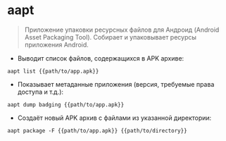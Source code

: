 # aapt

> Приложение упаковки ресурсных файлов для Андроид (Android Asset Packaging Tool).
> Собирает и упаковывает ресурсы приложения Android.

- Выводит список файлов, содержащихся в APK архиве:

`aapt list {{path/to/app.apk}}`

- Показывает метаданные приложения (версия, требуемые права доступа и т.д.):

`aapt dump badging {{path/to/app.apk}}`

- Создаёт новый APK архив с файлами из указанной директории:

`aapt package -F {{path/to/app.apk}} {{path/to/directory}}`
